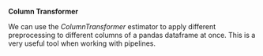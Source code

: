 **Column Transformer**

We can use the *ColumnTransformer* estimator to apply different preprocessing to different columns of a pandas dataframe at once. This is a very useful tool when working with pipelines.